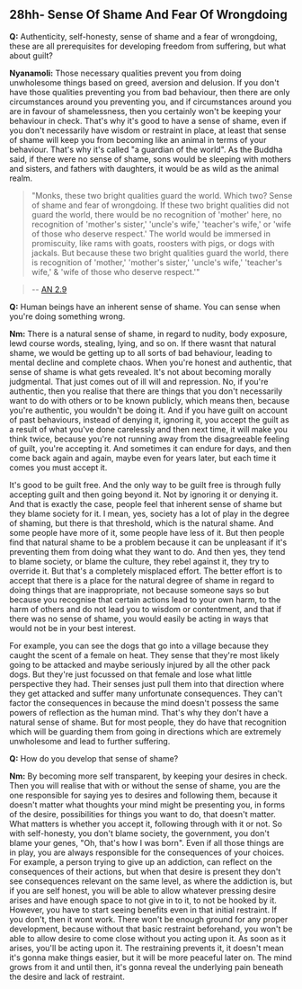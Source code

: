 28hh- Sense Of Shame And Fear Of Wrongdoing
-------------------------------------------

**Q:** Authenticity, self-honesty, sense of shame and a fear of
wrongdoing, these are all prerequisites for developing freedom from
suffering, but what about guilt?

**Nyanamoli:** Those necessary qualities prevent you from doing
unwholesome things based on greed, aversion and delusion. If you don't
have those qualities preventing you from bad behaviour, then there are
only circumstances around you preventing you, and if circumstances
around you are in favour of shamelessness, then you certainly won't be
keeping your behaviour in check. That's why it's good to have a sense of
shame, even if you don't necessarily have wisdom or restraint in place,
at least that sense of shame will keep you from becoming like an animal
in terms of your behaviour. That's why it's called "a guardian of the
world". As the Buddha said, if there were no sense of shame, sons would
be sleeping with mothers and sisters, and fathers with daughters, it
would be as wild as the animal realm.

> "Monks, these two bright qualities guard the world. Which two? Sense
> of shame and fear of wrongdoing. If these two bright qualities did not
> guard the world, there would be no recognition of 'mother' here, no
> recognition of 'mother's sister,' 'uncle's wife,' 'teacher's wife,' or
> 'wife of those who deserve respect.' The world would be immersed in
> promiscuity, like rams with goats, roosters with pigs, or dogs with
> jackals. But because these two bright qualities guard the world, there
> is recognition of 'mother,' 'mother's sister,' 'uncle's wife,'
> 'teacher's wife,' & 'wife of those who deserve respect.'"

> -- [AN
> 2.9](https://www.accesstoinsight.org/tipitaka/an/an02/an02.009.than.html)

**Q:** Human beings have an inherent sense of shame. You can sense when
you're doing something wrong.

**Nm:** There is a natural sense of shame, in regard to nudity, body
exposure, lewd course words, stealing, lying, and so on. If there wasnt
that natural shame, we would be getting up to all sorts of bad
behaviour, leading to mental decline and complete chaos. When you're
honest and authentic, that sense of shame is what gets revealed. It's
not about becoming morally judgmental. That just comes out of ill will
and repression. No, if you're authentic, then you realise that there are
things that you don't necessarily want to do with others or to be known
publicly, which means then, because you're authentic, you wouldn't be
doing it. And if you have guilt on account of past behaviours, instead
of denying it, ignoring it, you accept the guilt as a result of what
you've done carelessly and then next time, it will make you think twice,
because you're not running away from the disagreeable feeling of guilt,
you're accepting it. And sometimes it can endure for days, and then come
back again and again, maybe even for years later, but each time it comes
you must accept it.

It's good to be guilt free. And the only way to be guilt free is through
fully accepting guilt and then going beyond it. Not by ignoring it or
denying it. And that is exactly the case, people feel that inherent
sense of shame but they blame society for it. I mean, yes, society has a
lot of play in the degree of shaming, but there is that threshold, which
is the natural shame. And some people have more of it, some people have
less of it. But then people find that natural shame to be a problem
because it can be unpleasant if it's preventing them from doing what
they want to do. And then yes, they tend to blame society, or blame the
culture, they rebel against it, they try to override it. But that's a
completely misplaced effort. The better effort is to accept that there
is a place for the natural degree of shame in regard to doing things
that are inappropriate, not because someone says so but because you
recognise that certain actions lead to your own harm, to the harm of
others and do not lead you to wisdom or contentment, and that if there
was no sense of shame, you would easily be acting in ways that would not
be in your best interest.

For example, you can see the dogs that go into a village because they
caught the scent of a female on heat. They sense that they're most
likely going to be attacked and maybe seriously injured by all the other
pack dogs. But they're just focussed on that female and lose what little
perspective they had. Their senses just pull them into that direction
where they get attacked and suffer many unfortunate consequences. They
can't factor the consequences in because the mind doesn't possess the
same powers of reflection as the human mind. That's why they don't have
a natural sense of shame. But for most people, they do have that
recognition which will be guarding them from going in directions which
are extremely unwholesome and lead to further suffering.

**Q:** How do you develop that sense of shame?

**Nm:** By becoming more self transparent, by keeping your desires in
check. Then you will realise that with or without the sense of shame,
you are the one responsible for saying yes to desires and following
them, because it doesn't matter what thoughts your mind might be
presenting you, in forms of the desire, possibilities for things you
want to do, that doesn't matter. What matters is whether you accept it,
following through with it or not. So with self-honesty, you don't blame
society, the government, you don't blame your genes, "Oh, that's how I
was born". Even if all those things are in play, you are always
responsible for the consequences of your choices. For example, a person
trying to give up an addiction, can reflect on the consequences of their
actions, but when that desire is present they don't see consequences
relevant on the same level, as where the addiction is, but if you are
self honest, you will be able to allow whatever pressing desire arises
and have enough space to not give in to it, to not be hooked by it.
However, you have to start seeing benefits even in that initial
restraint. If you don't, then it wont work. There won't be enough ground
for any proper development, because without that basic restraint
beforehand, you won't be able to allow desire to come close without you
acting upon it. As soon as it arises, you'll be acting upon it. The
restraining prevents it, it doesn't mean it's gonna make things easier,
but it will be more peaceful later on. The mind grows from it and until
then, it's gonna reveal the underlying pain beneath the desire and lack
of restraint.
